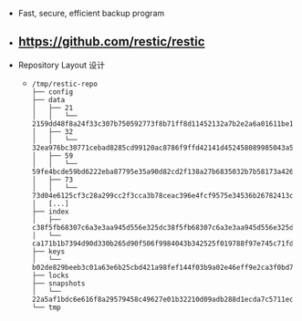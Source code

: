 - Fast, secure, efficient backup program
- https://github.com/restic/restic
	-
- Repository Layout 设计
	- ```text
	  /tmp/restic-repo
	  ├── config
	  ├── data
	  │   ├── 21
	  │   │   └── 2159dd48f8a24f33c307b750592773f8b71ff8d11452132a7b2e2a6a01611be1
	  │   ├── 32
	  │   │   └── 32ea976bc30771cebad8285cd99120ac8786f9ffd42141d452458089985043a5
	  │   ├── 59
	  │   │   └── 59fe4bcde59bd6222eba87795e35a90d82cd2f138a27b6835032b7b58173a426
	  │   ├── 73
	  │   │   └── 73d04e6125cf3c28a299cc2f3cca3b78ceac396e4fcf9575e34536b26782413c
	  │   [...]
	  ├── index
	  │   ├── c38f5fb68307c6a3e3aa945d556e325dc38f5fb68307c6a3e3aa945d556e325d
	  │   └── ca171b1b7394d90d330b265d90f506f9984043b342525f019788f97e745c71fd
	  ├── keys
	  │   └── b02de829beeb3c01a63e6b25cbd421a98fef144f03b9a02e46eff9e2ca3f0bd7
	  ├── locks
	  ├── snapshots
	  │   └── 22a5af1bdc6e616f8a29579458c49627e01b32210d09adb288d1ecda7c5711ec
	  └── tmp
	  ```